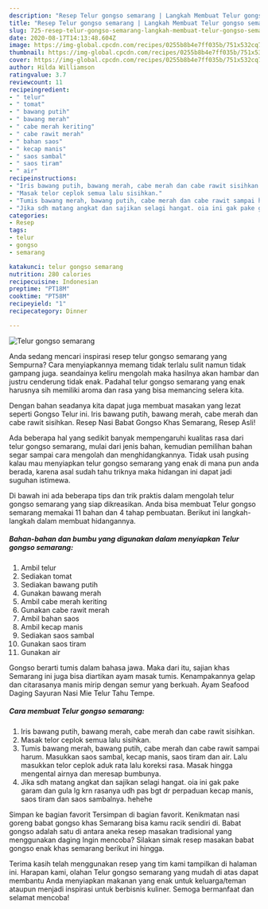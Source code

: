 ```yaml
---
description: "Resep Telur gongso semarang | Langkah Membuat Telur gongso semarang Yang Lezat"
title: "Resep Telur gongso semarang | Langkah Membuat Telur gongso semarang Yang Lezat"
slug: 725-resep-telur-gongso-semarang-langkah-membuat-telur-gongso-semarang-yang-lezat
date: 2020-08-17T14:13:48.604Z
image: https://img-global.cpcdn.com/recipes/0255b8b4e7ff035b/751x532cq70/telur-gongso-semarang-foto-resep-utama.jpg
thumbnail: https://img-global.cpcdn.com/recipes/0255b8b4e7ff035b/751x532cq70/telur-gongso-semarang-foto-resep-utama.jpg
cover: https://img-global.cpcdn.com/recipes/0255b8b4e7ff035b/751x532cq70/telur-gongso-semarang-foto-resep-utama.jpg
author: Hilda Williamson
ratingvalue: 3.7
reviewcount: 11
recipeingredient:
- " telur"
- " tomat"
- " bawang putih"
- " bawang merah"
- " cabe merah keriting"
- " cabe rawit merah"
- " bahan saos"
- " kecap manis"
- " saos sambal"
- " saos tiram"
- " air"
recipeinstructions:
- "Iris bawang putih, bawang merah, cabe merah dan cabe rawit sisihkan."
- "Masak telor ceplok semua lalu sisihkan."
- "Tumis bawang merah, bawang putih, cabe merah dan cabe rawit sampai harum. Masukkan saos sambal, kecap manis, saos tiram dan air. Lalu masukkan telor ceplok aduk rata lalu koreksi rasa. Masak hingga mengental airnya dan meresap bumbunya."
- "Jika sdh matang angkat dan sajikan selagi hangat. oia ini gak pake garam dan gula lg krn rasanya udh pas bgt dr perpaduan kecap manis, saos tiram dan saos sambalnya. hehehe"
categories:
- Resep
tags:
- telur
- gongso
- semarang

katakunci: telur gongso semarang 
nutrition: 280 calories
recipecuisine: Indonesian
preptime: "PT18M"
cooktime: "PT58M"
recipeyield: "1"
recipecategory: Dinner

---
```



![Telur gongso semarang](https://img-global.cpcdn.com/recipes/0255b8b4e7ff035b/751x532cq70/telur-gongso-semarang-foto-resep-utama.jpg)

Anda sedang mencari inspirasi resep telur gongso semarang yang Sempurna? Cara menyiapkannya memang tidak terlalu sulit namun tidak gampang juga. seandainya keliru mengolah maka hasilnya akan hambar dan justru cenderung tidak enak. Padahal telur gongso semarang yang enak harusnya sih memiliki aroma dan rasa yang bisa memancing selera kita.

Dengan bahan seadanya kita dapat juga membuat masakan yang lezat seperti Gongso Telur ini. Iris bawang putih, bawang merah, cabe merah dan cabe rawit sisihkan. Resep Nasi Babat Gongso Khas Semarang, Resep Asli!

Ada beberapa hal yang sedikit banyak mempengaruhi kualitas rasa dari telur gongso semarang, mulai dari jenis bahan, kemudian pemilihan bahan segar sampai cara mengolah dan menghidangkannya. Tidak usah pusing kalau mau menyiapkan telur gongso semarang yang enak di mana pun anda berada, karena asal sudah tahu triknya maka hidangan ini dapat jadi suguhan istimewa.


Di bawah ini ada beberapa tips dan trik praktis dalam mengolah telur gongso semarang yang siap dikreasikan. Anda bisa membuat Telur gongso semarang memakai 11 bahan dan 4 tahap pembuatan. Berikut ini langkah-langkah dalam membuat hidangannya.

<!--inarticleads1-->

##### Bahan-bahan dan bumbu yang digunakan dalam menyiapkan Telur gongso semarang:

1. Ambil  telur
1. Sediakan  tomat
1. Sediakan  bawang putih
1. Gunakan  bawang merah
1. Ambil  cabe merah keriting
1. Gunakan  cabe rawit merah
1. Ambil  bahan saos
1. Ambil  kecap manis
1. Sediakan  saos sambal
1. Gunakan  saos tiram
1. Gunakan  air


Gongso berarti tumis dalam bahasa jawa. Maka dari itu, sajian khas Semarang ini juga bisa diartikan ayam masak tumis. Kenampakannya gelap dan citarasanya manis mirip dengan semur yang berkuah. Ayam Seafood Daging Sayuran Nasi Mie Telur Tahu Tempe. 

<!--inarticleads2-->

##### Cara membuat Telur gongso semarang:

1. Iris bawang putih, bawang merah, cabe merah dan cabe rawit sisihkan.
1. Masak telor ceplok semua lalu sisihkan.
1. Tumis bawang merah, bawang putih, cabe merah dan cabe rawit sampai harum. Masukkan saos sambal, kecap manis, saos tiram dan air. Lalu masukkan telor ceplok aduk rata lalu koreksi rasa. Masak hingga mengental airnya dan meresap bumbunya.
1. Jika sdh matang angkat dan sajikan selagi hangat. oia ini gak pake garam dan gula lg krn rasanya udh pas bgt dr perpaduan kecap manis, saos tiram dan saos sambalnya. hehehe


Simpan ke bagian favorit Tersimpan di bagian favorit. Kenikmatan nasi goreng babat gongso khas Semarang bisa kamu racik sendiri di. Babat gongso adalah satu di antara aneka resep masakan tradisional yang menggunakan daging Ingin mencoba? Silakan simak resep masakan babat gongso enak khas semarang berikut ini hingga. 

Terima kasih telah menggunakan resep yang tim kami tampilkan di halaman ini. Harapan kami, olahan Telur gongso semarang yang mudah di atas dapat membantu Anda menyiapkan makanan yang enak untuk keluarga/teman ataupun menjadi inspirasi untuk berbisnis kuliner. Semoga bermanfaat dan selamat mencoba!
